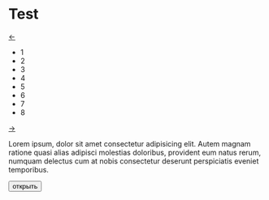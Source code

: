 <!DOCTYPE html>
<html lang="en">
<head>
    <meta charset="UTF-8">
    <meta name="viewport" content="width=device-width, initial-scale=1.0">
    <title>Задачи по JS</title>
    <script src="./js/script.js"></script>
    <link rel="stylesheet" href="./css/style.css">
    <link rel="stylesheet" href="./css/modal.css">
</head>
<body>
    <h1>Test</h1>
    <div class="simple-clider-container">
        <a href="#" id="left" class="arrow">←</a>
        <div class="slider">
            <ul class="items" id="items">
                <li class="item">1</li>
                <li class="item">2</li>
                <li class="item">3</li>
                <li class="item">4</li>
                <li class="item">5</li>
                <li class="item">6</li>
                <li class="item">7</li>
                <li class="item">8</li>
            </ul>
        </div>
        <a href="#" id="right" class="arrow">→</a>
    </div>
    <div class="container">
      <p>
        Lorem ipsum, dolor sit amet consectetur adipisicing elit. Autem magnam
        ratione quasi alias adipisci molestias doloribus, provident eum natus
        rerum, numquam delectus cum at nobis consectetur deserunt perspiciatis
        eveniet temporibus.
      </p>
      <button class="btn" id="openOverlay">открыть</button>
    </div>
    <script type="html/template" id="overlayTemplate">
      <div class="modal-container">
        <a class="close" href="#">x</a>
        <div class="content"></div>
      </div>
    </script>
    <script src="./js/script.js"></script>
</body>
</html>
